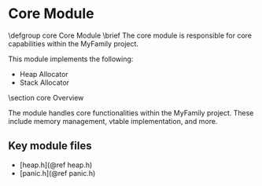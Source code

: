 # Core Module

\defgroup core Core Module
\brief The core module is responsible for core capabilities within the MyFamily project.

This module implements the following:
* Heap Allocator
* Stack Allocator

\section core Overview

The module handles core functionalities within the MyFamily project. These include memory management, vtable implementation, and more.

## Key module files

- [heap.h](@ref heap.h)
- [panic.h](@ref panic.h)
